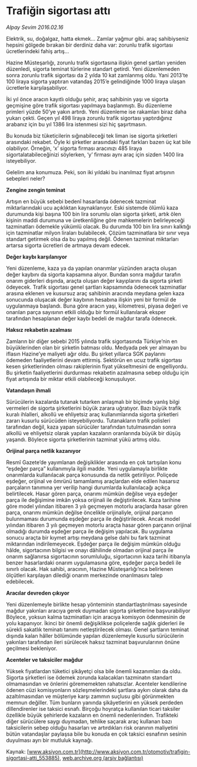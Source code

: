 # Trafiğin sigortası attı

*Alpay Sevim 2016.02.16*

<div class="pNewsDetailMainContent ctx_content" itemprop="articleBody">
 <p>
  Elektrik, su, doğalgaz, hatta ekmek... Zamlar yağmur gibi. araç sahibiyseniz hepsini gölgede bırakan bir derdiniz daha var: zorunlu trafik sigortası ücretlerindeki fahiş artış...
 </p>
 <p>
  Hazine Müsteşarlığı, zorunlu trafik sigortasına ilişkin genel şartları yeniden düzenledi, sigorta teminat türlerine standart getirdi. Yeni düzenlemeden sonra zorunlu trafik sigortası da 2 yılda 10 kat zamlanmış oldu. Yani 2013’te 100 liraya sigorta yaptıran vatandaş 2015’e gelindiğinde 1000 liraya ulaşan ücretlerle karşılaşabiliyor.
 </p>
 <p>
  İki yıl önce aracın kayıtlı olduğu şehir, araç sahibinin yaşı ve sigorta geçmişine göre trafik sigortası yapılmaya başlanmıştı. Bu düzenleme primleri yüzde 50’ye yakın artırdı. Yeni düzenleme ise rakamları biraz daha yukarı çekti. Geçen yıl 498 liraya zorunlu trafik sigortası yaptırdığınız arabanız için bu yıl 1386 lira istenmesi sizi hiç şaşırtmasın.
 </p>
 <p>
  Bu konuda biz tüketicilerin sığınabileceği tek liman ise sigorta şirketleri arasındaki rekabet. Öyle ki şirketler arasındaki fiyat farkları bazen üç kat bile olabiliyor. Örneğin, ‘x’ sigorta firması aracınızı 485 liraya sigortalatabileceğinizi söylerken, ‘y’ firması aynı araç için sizden 1400 lira isteyebiliyor.
 </p>
 <p>
  Gelelim ana konumuza. Peki, son iki yıldaki bu inanılmaz fiyat artışının sebepleri neler?
 </p>
 <p>
  <strong>
   Zengine zengin teminat
  </strong>
 </p>
 <p>
  Artışın en büyük sebebi bedenî hasarlarda ödenecek tazminat miktarlarındaki ucu açıklıktan kaynaklanıyor. Eski sistemde ölümlü kaza durumunda kişi başına 100 bin lira sorumlu olan sigorta şirketi, artık ölen kişinin maddi durumuna ve üretkenliğine göre mahkemelerin belirleyeceği tazminatları ödemekle yükümlü olacak. Bu durumda 100 bin lira sınırı kalktığı için tazminatlar milyon liraları bulabilecek. Çözüm tazminatlara bir sınır veya standart getirmek olsa da bu yapılmış değil. Ödenen tazminat miktarları artarsa sigorta ücretleri de artmaya devam edecek.
 </p>
 <p>
  <strong>
   Değer kaybı karşılanıyor
  </strong>
 </p>
 <p>
  Yeni düzenleme, kaza ya da yapılan onarımlar yüzünden araçta oluşan değer kaybını da sigorta kapsamına alıyor. Bundan sonra mağdur tarafın onarım giderleri dışında, araçta oluşan değer kayıplarını da sigorta şirketi ödeyecek. Trafik sigortası genel şartları kapsamında ödenecek tazminatlar arasına eklenen ve kusursuz araç sahibinin aracında meydana gelen kaza sonucunda oluşacak değer kaybının hesabına ilişkin yeni bir formül de uygulanmaya başlandı. Buna göre aracın yaşı, kilometresi, piyasa değeri ve onarılan parça sayısının etkili olduğu bir formül kullanılarak eksper tarafından hesaplanan değer kaybı bedeli de mağdur tarafa ödenecek.
 </p>
 <p>
  <strong>
   Haksız rekabetin azalması
  </strong>
 </p>
 <p>
  Zamların bir diğer sebebi 2015 yılında trafik sigortasında Türkiye’nin en büyüklerinden olan bir şirketin batması oldu. Medyada pek yer almayan bu iflasın Hazine’ye maliyeti ağır oldu. Bu şirket yıllarca SGK paylarını ödemeden faaliyetlerini devam ettirmiş. Sektörün en ucuz trafik sigortası kesen şirketlerinden olması rakiplerinin fiyat yükseltmesini de engelliyordu. Bu şirketin faaliyetlerini durdurması rekabetin azalmasına sebep olduğu için fiyat artışında bir miktar etkili olabileceği konuşuluyor.
 </p>
 <p>
  <strong>
   Vatandaşın ihmali
  </strong>
 </p>
 <p>
  Sürücülerin kazalarda tutanak tutarken anlaşmalı bir biçimde yanlış bilgi vermeleri de sigorta şirketlerini büyük zarara uğratıyor. Bazı büyük trafik kuralı ihlalleri, alkollü ve ehliyetsiz araç kullanımlarında sigorta şirketleri zararı kusurlu sürücüden isteyebiliyordu. Tutanakların trafik polisleri tarafından değil, kaza yapan sürücüler tarafından tutulmasından sonra alkollü ve ehliyetsiz olarak yapılan kazaların oranlarında büyük bir düşüş yaşandı. Böylece sigorta şirketlerinin tazminat yükü artmış oldu.
 </p>
 <p>
  <strong>
   Orijinal parça netlik kazanıyor
  </strong>
 </p>
 <p>
  Resmî Gazete’de yayımlanan değişiklikler arasında en çok tartışılan konu “eşdeğer parça” kullanımıyla ilgili madde. Yeni uygulamayla birlikte onarımlarda kullanılacak parça konusunda da netlik getiriliyor. Poliçede eşdeğer, orijinal ve ömrünü tamamlamış araçlardan elde edilen hasarsız parçaların tanımına yer verilip hangi durumlarda kullanılacağı açıkça belirtilecek. Hasar gören parça, onarımı mümkün değilse veya eşdeğer parça ile değişimine imkân yoksa orijinali ile değiştirilecek. Kaza tarihine göre model yılından itibaren 3 yılı geçmeyen motorlu araçlarda hasar gören parça, onarımı mümkün değilse öncelikle orijinaliyle, orijinal parçanın bulunmaması durumunda eşdeğer parça ile değiştirilecek. Ancak model yılından itibaren 3 yılı geçmeyen motorlu araçta hasar gören parçanın orijinal olmadığı durumda eşdeğer parça ile değişim yapılacak. Bu uygulama sonucu araçta bir kıymet artışı meydana gelse dahi bu fark tazminat miktarından indirilemeyecek. Eşdeğer parça ile değişim mümkün olduğu hâlde, sigortacının bilgisi ve onayı dâhilinde olmadan orijinal parça ile onarım sağlanırsa sigortacının sorumluluğu, sigortacının kaza tarihi itibarıyla benzer hasarlardaki onarım uygulamasına göre, eşdeğer parça bedeli ile sınırlı olacak. Hak sahibi, aracının, Hazine Müsteşarlığı’nca belirlenen ölçütleri karşılayan dilediği onarım merkezinde onarılmasını talep edebilecek.
 </p>
 <p>
  <strong>
   Aracılar devreden çıkıyor
  </strong>
 </p>
 <p>
  Yeni düzenlemeyle birlikte hesap yönteminin standartlaştırılması sayesinde mağdur yakınları aracıya gerek duymadan sigorta şirketlerine başvurabiliyor Böylece, yoksun kalma tazminatları için aracıya komisyon ödenmesinin de yolu kapanıyor. İkinci bir önemli değişiklikse poliçelerde sağlık giderleri ile sürekli sakatlık teminatı tanımı netleştirilecek olması. Genel şartların teminat dışında kalan hâller bölümünde yapılan düzenlemeyle kusurlu sürücülerin yakınları tarafından ileri sürülecek haksız tazminat başvurularının önüne geçilmesi bekleniyor.
 </p>
 <p>
  <strong>
   Acenteler ve taksiciler mağdur
  </strong>
 </p>
 <p>
  Yüksek fiyatlardan tüketici şikâyetçi olsa bile önemli kazanımları da oldu. Sigorta şirketleri ise ödemek zorunda kalacakları tazminatın standart olmamasından ve önlerini görememekten rahatsızlar. Acenteler kendilerine ödenen cüzi komisyonların sözleşmelerindeki şartlara aykırı olarak daha da azaltılmasından ve müşteriye karşı zammın suçlusu gibi görünmekten memnun değiller. Tüm bunların yanında şikâyetlerini en yüksek perdeden dillendirenler ise taksici esnafı. Birçoğu hoyratça kullanılan ticari taksiler özellikle büyük şehirlerde kazaların en önemli nedenlerinden. Trafikteki diğer sürücülere saygı duymadan, tehlike saçarak araç kullanan bazı taksicilerin sebep olduğu hasarları ve artırdıkları risk oranının maliyetini bütün vatandaşlar paylaşsa bile bu konuda en çok taksici esnafının sesinin duyulması ayrı bir mutluluk kaynağı.
 </p>
</div>


Kaynak: [www.aksiyon.com.tr](http://www.aksiyon.com.tr/otomotiv/trafigin-sigortasi-atti_553885), [web.archive.org (arşiv bağlantısı)](http://web.archive.org/web/20160217111243/http://www.aksiyon.com.tr/otomotiv/trafigin-sigortasi-atti_553885)
